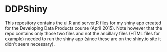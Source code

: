# DDPShiny
This repository contains the ui.R and server.R files for my shiny app created for the Developing Data Products course (April 2015). Note however that the repo contains only those two files and not the ancillary files (HTML files for example) needed to run the shiny app (since these are on the shiny.io site it didn't seem necessary).
